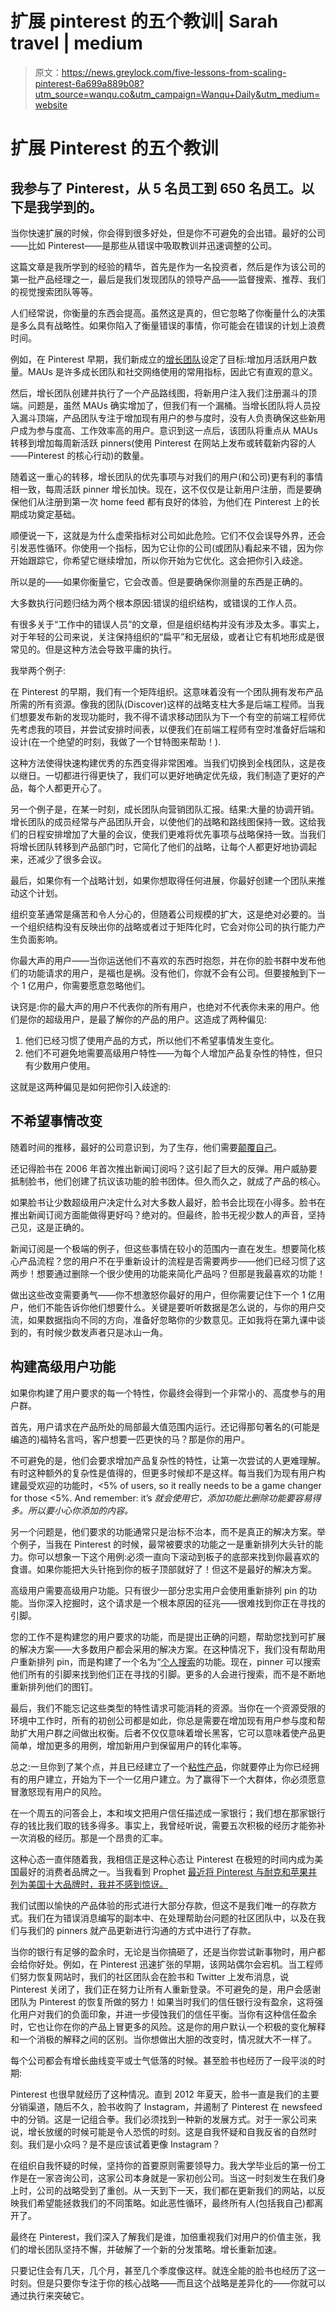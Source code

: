 # 扩展 pinterest 的五个教训| Sarah travel | medium

> 原文：<https://news.greylock.com/five-lessons-from-scaling-pinterest-6a699a889b08?utm_source=wanqu.co&utm_campaign=Wanqu+Daily&utm_medium=website>



# 扩展 Pinterest 的五个教训

## 我参与了 Pinterest，从 5 名员工到 650 名员工。以下是我学到的。

当你快速扩展的时候，你会得到很多好处，但是你不可避免的会出错。最好的公司——比如 Pinterest——是那些从错误中吸取教训并迅速调整的公司。

这篇文章是我所学到的经验的精华，首先是作为一名投资者，然后是作为该公司的第一批产品经理之一，最后是我们发现团队的领导产品——监督搜索、推荐、我们的视觉搜索团队等等。



人们经常说，你衡量的东西会提高。虽然这是真的，但它忽略了你衡量什么的决策是多么具有战略性。如果你陷入了衡量错误的事情，你可能会在错误的计划上浪费时间。

例如，在 Pinterest 早期，我们新成立的[增长团队](https://news.greylock.com/starting-and-scaling-your-growth-team-e45b550f7820#.tbj08ajsn)设定了目标:增加月活跃用户数量。MAUs 是许多成长团队和社交网络使用的常用指标，因此它有直观的意义。

然后，增长团队创建并执行了一个产品路线图，将新用户注入我们注册漏斗的顶端。问题是，虽然 MAUs 确实增加了，但我们有一个漏桶。当增长团队将人员投入漏斗顶端，产品团队专注于增加现有用户的参与度时，没有人负责确保这些新用户成为参与度高、工作效率高的用户。意识到这一点后，该团队将重点从 MAUs 转移到增加每周新活跃 pinners(使用 Pinterest 在网站上发布或转载新内容的人——Pinterest 的核心行动)的数量。

随着这一重心的转移，增长团队的优先事项与对我们的用户(和公司)更有利的事情相一致，每周活跃 pinner 增长加快。现在，这不仅仅是让新用户注册，而是要确保他们从注册到第一次 home feed 都有良好的体验，为他们在 Pinterest 上的长期成功奠定基础。

顺便说一下，这就是为什么虚荣指标对公司如此危险。它们不仅会误导外界，还会引发恶性循环。你使用一个指标，因为它让你的公司(或团队)看起来不错，因为你开始跟踪它，你希望它继续增加，所以你开始为它优化。这会把你引入歧途。

所以是的——如果你衡量它，它会改善。但是要确保你测量的东西是正确的。



大多数执行问题归结为两个根本原因:错误的组织结构，或错误的工作人员。

有很多关于“工作中的错误人员”的文章，但是组织结构并没有涉及太多。事实上，对于年轻的公司来说，关注保持组织的“扁平”和无层级，或者让它有机地形成是很常见的。但是这种方法会导致平庸的执行。

我举两个例子:

在 Pinterest 的早期，我们有一个矩阵组织。这意味着没有一个团队拥有发布产品所需的所有资源。像我的团队(Discover)这样的战略支柱大多是后端工程师。当我们想要发布新的发现功能时，我不得不请求移动团队为下一个有空的前端工程师优先考虑我的项目，并尝试安排时间表，以便我们在前端工程师有空时准备好后端和设计(在一个绝望的时刻，我做了一个甘特图来帮助！).

这种方法使得快速构建优秀的东西变得非常困难。当我们切换到全栈团队，这是夜以继日。一切都进行得更快了，我们可以更好地确定优先级，我们制造了更好的产品，每个人都更开心了。

另一个例子是，在某一时刻，成长团队向营销团队汇报。结果:大量的协调开销。增长团队的成员经常与产品团队开会，以使他们的战略和路线图保持一致。这给我们的日程安排增加了大量的会议，使我们更难将优先事项与战略保持一致。当我们将增长团队转移到产品部门时，它简化了他们的战略，让每个人都更好地协调起来，还减少了很多会议。

最后，如果你有一个战略计划，如果你想取得任何进展，你最好创建一个团队来推动这个计划。

组织变革通常是痛苦和令人分心的，但随着公司规模的扩大，这是绝对必要的。当一个组织结构没有反映出你的战略或者过于矩阵化时，它会对你公司的执行能力产生负面影响。



你最大声的用户——当你运送他们不喜欢的东西时抱怨，并在你的脸书群中发布他们的功能请求的用户，是福也是祸。没有他们，你就不会有公司。但要接触到下一个 1 亿用户，你需要愿意忽略他们。

诀窍是:你的最大声的用户不代表你的所有用户，也绝对不代表你未来的用户。他们是你的超级用户，是最了解你的产品的用户。这造成了两种偏见:

1.  他们已经习惯了使用产品的方式，所以他们不希望事情发生变化。
2.  他们不可避免地需要高级用户特性——为每个人增加产品复杂性的特性，但只有少数用户使用。

这就是这两种偏见是如何把你引入歧途的:

## 不希望事情改变

随着时间的推移，最好的公司意识到，为了生存，他们需要[颠覆自己](http://www.adventurista.com/2011/10/can-product-disruption-become-new.html)。

还记得脸书在 2006 年首次推出新闻订阅吗？这引起了巨大的反弹。用户威胁要抵制脸书，他们创建了抗议该功能的脸书团体。但久而久之，就成了产品的核心。

如果脸书让少数超级用户决定什么对大多数人最好，脸书会比现在小得多。脸书在推出新闻订阅方面能做得更好吗？绝对的。但最终，脸书无视少数人的声音，坚持己见，这是正确的。

新闻订阅是一个极端的例子，但这些事情在较小的范围内一直在发生。想要简化核心产品流程？您的用户不在乎重新设计的流程是否需要两步——他们已经习惯了这两步！想要通过删除一个很少使用的功能来简化产品吗？但那是我最喜欢的功能！

做出这些改变需要勇气——你不想激怒你最好的用户，但你需要记住下一个 1 亿用户，他们不能告诉你他们想要什么。关键是要听听数据是怎么说的，与你的用户交流，如果数据指向不同的方向，准备好忽略你的少数意见。正如我将在第九课中谈到的，有时候少数发声者只是冰山一角。

## 构建高级用户功能

如果你构建了用户要求的每一个特性，你最终会得到一个非常小的、高度参与的用户群。

首先，用户请求在产品所处的局部最大值范围内运行。还记得那句著名的(可能是编造的)福特名言吗，客户想要一匹更快的马？那是你的用户。

不可避免的是，他们会要求增加产品复杂性的特性，让第一次尝试的人更难理解。有时这种额外的复杂性是值得的，但更多时候却不是这样。每当我们为现有用户构建最受欢迎的功能时，<5% of users, so it really needs to be a game changer for those <5%. And remember: it’s *就会使用它，添加功能比删除功能要容易得多。所以要小心你添加的内容。*

另一个问题是，他们要求的功能通常只是治标不治本，而不是真正的解决方案。举个例子，当我在 Pinterest 的时候，最常被要求的功能之一是重新排列大头针的能力。你可以想象一下这个用例:必须一直向下滚动到板子的底部来找到你最喜欢的食谱。如果你能把大头针拖到你的板子顶部就好了！但这不是最好的解决方案。

高级用户需要高级用户功能。只有很少一部分忠实用户会使用重新排列 pin 的功能。当你深入挖掘时，这个请求是一个根本原因的征兆——很难找到你正在寻找的引脚。

您的工作不是构建您的用户要求的功能，而是提出正确的问题，帮助您找到可扩展的解决方案——大多数用户都会采用的解决方案。在这种情况下，我们没有帮助用户重新排列 pin，而是构建了一个名为“[个人搜索](https://blog.pinterest.com/en/where%E2%80%99s-pin-again-search-your-pins)的功能。现在，pinner 可以搜索他们所有的引脚来找到他们正在寻找的引脚。更多的人会进行搜索，而不是不断地重新排列他们的图钉。

最后，我们不能忘记这些类型的特性请求可能消耗的资源。当你在一个资源受限的环境中工作时，所有的初创公司都是如此，你总是需要在增加现有用户参与度和帮助扩大用户群之间做出权衡。后者不仅仅意味着增长黑客，它可以意味着使产品更简单，增加更多的用例，增加新用户到保留用户的转化率等。

总之:一旦你到了某个点，并且已经建立了一个[粘性产品](https://news.greylock.com/how-to-create-a-sticky-product-like-facebook-and-evernote-2b47627fce3a#.k87yp3n5f)，你就要停止为你已经拥有的用户建立，开始为下一个一亿用户建立。为了赢得下一个大群体，你必须愿意冒激怒现有用户的风险。



在一个周五的问答会上，本和埃文把用户信任描述成一家银行；我们想在那家银行存的钱比我们取的钱多得多。事实上，我曾经听说，需要五次积极的经历才能弥补一次消极的经历。那是一个昂贵的汇率。

这种心态一直伴随着我，我相信正是这种心态让 Pinterest 在极短的时间内成为美国最好的消费者品牌之一。当我看到 Prophet [最近将 Pinterest 与耐克和苹果并列为美国十大品牌时，我并不感到惊讶。](https://www.prophet.com/relevantbrands-2016/)

我们试图以愉快的产品体验的形式进行大部分存款，但这不是我们唯一的存款方式。我们在为错误消息编写的副本中、在处理帮助台问题的社区团队中，以及在我们与我们的 pinners 就产品更新进行沟通的方式中进行了存款。

当你的银行有足够的盈余时，无论是当你搞砸了，还是当你尝试新事物时，用户都会给你好处。例如，在 Pinterest 迅速扩张的早期，该网站偶尔会宕机。当工程师们努力恢复网站时，我们的社区团队会在脸书和 Twitter 上发布消息，说 Pinterest 关闭了，我们正在努力让所有人重新登录。不可避免的是，用户会感谢团队为 Pinterest 的恢复所做的努力！如果当时我们的信任银行没有盈余，这将强化用户对我们的负面印象，并进一步侵蚀我们的信任平衡。当你有这种信任盈余时，它也让你在你的产品上冒更多的风险。这是你的用户默认一个积极的变化解释和一个消极的解释之间的区别。当你想做出大胆的改变时，情况就大不一样了。



每个公司都会有增长曲线变平或士气低落的时候。甚至脸书也经历了一段平淡的时期:



Pinterest 也很早就经历了这种情况。直到 2012 年夏天，脸书一直是我们的主要分销渠道，随后不久，脸书收购了 Instagram，并遏制了 Pinterest 在 newsfeed 中的分销。这是一记组合拳。我们必须找到一种新的发展方式。对于一家公司来说，增长放缓的时候可能是令人恐慌的时刻。这是自我怀疑和自我反省的自然时刻。我们是小众吗？是不是应该试着更像 Instagram？

在组织自我怀疑的时候，坚持你的首要原则需要领导力。我大学毕业后的第一份工作是在一家咨询公司，这家公司本身就是一家初创公司。当这一时刻发生在我们身上时，公司的战略受到了重创。从一天到下一天，我们都在更新我们的网站，以反映我们希望能拯救我们的不同策略。如此恶性循环，最终所有人(包括我自己)都离开了。

最终在 Pinterest，我们深入了解我们是谁，加倍重视我们对用户的价值主张，我们的增长团队坚持不懈，并破解了一个新的分发策略。增长重新加速。

只要记住会有几天，几个月，甚至几个季度像这样。就连全能的脸书也经历了这一时刻。但是只要你专注于你的核心战略——而且这个战略是差异化的——你就可以通过执行来突破它。













